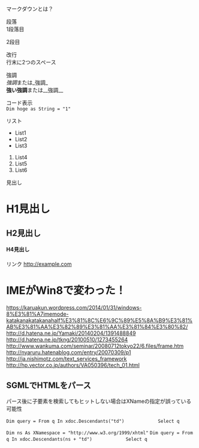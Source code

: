 マークダウンとは？

段落  
1段落目

2段目

改行  
行末に2つのスペース

強調  
*強調*または_強調_  
**強い強調**または__強調__  

コード表示  
`Dim hoge as String = "1" `   

リスト
* List1
* List2
* List3

1. List4
2. List5
3. List6

見出し  
# H1見出し 
## H2見出し 
#### H4見出し

リンク
<http://example.com>

# IMEがWin8で変わった！
https://karuakun.wordpress.com/2014/01/31/windows-8%E3%81%A7imemode-katakanakatakanahalf%E3%81%8C%E6%9C%89%E5%8A%B9%E3%81%AB%E3%81%AA%E3%82%89%E3%81%AA%E3%81%84%E3%80%82/  
http://d.hatena.ne.jp/Yamaki/20140204/1391488849  
http://d.hatena.ne.jp/tkng/20100510/1273455264  
http://www.wankuma.com/seminar/20080712tokyo22/6.files/frame.htm  
http://nyaruru.hatenablog.com/entry/20070309/p1  
http://ja.nishimotz.com/text_services_framework  
http://hp.vector.co.jp/authors/VA050396/tech_01.html  

## SGMLでHTMLをパース  
パース後に子要素を検索してもヒットしない場合はXNameの指定が誤っている可能性

`Dim query = From q In xdoc.Descendants("td")`
`            Select q`

`Dim ns As XNamespace = "http://www.w3.org/1999/xhtml"`
`Dim query = From q In xdoc.Descendants(ns + "td")`
`            Select q`





